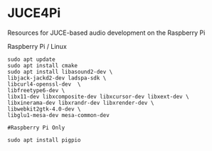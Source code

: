 # JUCE4Pi
Resources for JUCE-based audio development on the Raspberry Pi

Raspberry Pi / Linux

```console
sudo apt update
sudo apt install cmake
sudo apt install libasound2-dev \
libjack-jackd2-dev ladspa-sdk \
libcurl4-openssl-dev  \
libfreetype6-dev \
libx11-dev libxcomposite-dev libxcursor-dev libxext-dev \
libxinerama-dev libxrandr-dev libxrender-dev \
libwebkit2gtk-4.0-dev \
libglu1-mesa-dev mesa-common-dev
```

````console
#Raspberry Pi Only

sudo apt install pigpio
